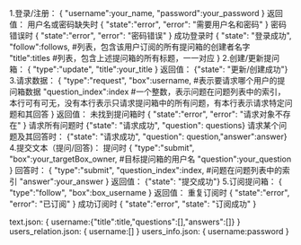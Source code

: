 1.登录/注册：
{
"username":your_name,
"password":your_password
}
返回值：
用户名或密码缺失时
{
"state":"error",
"error": "需要用户名和密码"
}
密码错误时
{
"state":"error",
"error": "密码错误"
}
成功登录时
{
"state": "登录成功",
"follow":follows,   #列表，包含该用户订阅的所有提问箱的创建者名字
"title":titles      #列表，包含上述提问箱的所有标题，一一对应
}
2.创建/更新提问箱：
{
"type":"update",
"title":your_title
}
返回值：
{"state": "更新/创建成功"}
3.请求数据：
{
"type":"request",
"box":username,   #表示要请求哪个用户的提问箱数据
"question_index":index #一个整数，表示问题在问题列表中的索引，本行可有可无，没有本行表示只请求提问箱中的所有问题，有本行表示请求特定问题和其回答
}
返回值：
未找到提问箱时
{
"state":"error",
"error": "请求对象不存在"
}
请求所有问题时
{"state": "请求成功", "question": questions}
请求某个问题及其回答时：
{"state": "请求成功", "question": question,"answer":answer}
4.提交文本（提问/回答)：
提问时
{
"type":"submit",
"box":your_targetBox_owner, #目标提问箱的用户名
"question":your_question
}
回答时：
{
"type":"submit",
"question_index":index, #问题在问题列表中的索引
"answer":your_answer
}
返回值：
{"state": "提交成功"}
5.订阅提问箱：
{
"type":"follow",
"box":box_username
}
返回值：
重复订阅时
{
"state":"error",
"error": "已订阅"
}
成功订阅时
{
"state":"error",
"state": "订阅成功"
}




text.json:
{
username:{"title":title,"questions":[],"answers":[]}
}
users_relation.json:
{
username:[]
}
users_info.json:
{
username:password
}